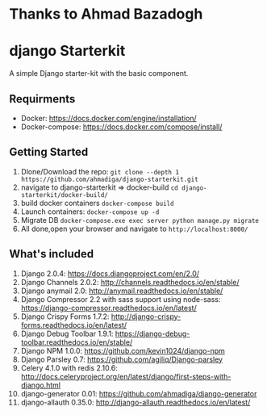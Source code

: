 # Thanks to Ahmad Bazadogh
# django Starterkit
A simple Django starter-kit with the basic component.

## Requirments
- Docker: https://docs.docker.com/engine/installation/
- Docker-compose: https://docs.docker.com/compose/install/

## Getting Started
1. Dlone/Download the repo:
`git clone --depth 1 https://github.com/ahmadiga/django-starterkit.git`
2. navigate to django-starterkit => docker-build
`cd django-starterkit/docker-build/`
3. build docker containers
`docker-compose build`
4. Launch containers:
`docker-compose up -d`
5. Migrate DB
`docker-compose.exe exec server python manage.py migrate`
6. All done,open your browser and navigate to `http://localhost:8000/`

## What's included
1. Django 2.0.4: https://docs.djangoproject.com/en/2.0/
2. Django Channels 2.0.2: http://channels.readthedocs.io/en/stable/
3. Django anymail 2.0: http://anymail.readthedocs.io/en/stable/
4. Django Compressor 2.2 with sass support using node-sass: https://django-compressor.readthedocs.io/en/latest/
5. Django Crispy Forms 1.7.2: http://django-crispy-forms.readthedocs.io/en/latest/
6. Django Debug Toolbar 1.9.1: https://django-debug-toolbar.readthedocs.io/en/stable/
7. Django NPM 1.0.0: https://github.com/kevin1024/django-npm
8. Django Parsley 0.7: https://github.com/agiliq/Django-parsley
9. Celery 4.1.0 with redis 2.10.6: http://docs.celeryproject.org/en/latest/django/first-steps-with-django.html
10. django-generator 0.01: https://github.com/ahmadiga/django-generator
11. django-allauth 0.35.0: http://django-allauth.readthedocs.io/en/latest/

